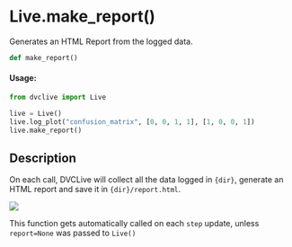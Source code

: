 # Live.make_report()

Generates an HTML Report from the logged data.

```py
def make_report()
```

#### Usage:

```py
from dvclive import Live

live = Live()
live.log_plot("confusion_matrix", [0, 0, 1, 1], [1, 0, 0, 1])
live.make_report()
```

## Description

On each call, DVCLive will collect all the data logged in `{dir}`, generate an
HTML report and save it in `{dir}/report.html`.

![](/img/dvclive-html.gif)

<admon type="info">

This function gets automatically called on each `step` update, unless
`report=None` was passed to `Live()`

</admon>
